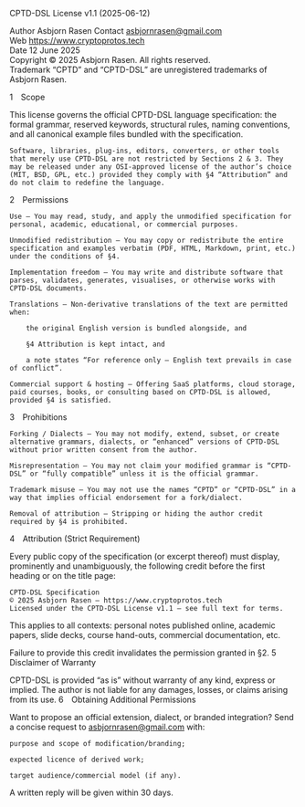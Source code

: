  CPTD-DSL License v1.1 (2025-06-12)

Author	Asbjorn Rasen 
Contact	asbjornrasen@gmail.com  
Web	https://www.cryptoprotos.tech  
Date	12 June 2025  
Copyright	© 2025 Asbjorn Rasen. All rights reserved.  
Trademark	“CPTD” and “CPTD-DSL” are unregistered   trademarks of Asbjorn Rasen.

1 Scope

This license governs the official CPTD-DSL language specification:
the formal grammar, reserved keywords, structural rules, naming conventions, and all canonical example files bundled with the specification.

    Software, libraries, plug-ins, editors, converters, or other tools that merely use CPTD-DSL are not restricted by Sections 2 & 3. They may be released under any OSI-approved license of the author’s choice (MIT, BSD, GPL, etc.) provided they comply with §4 “Attribution” and do not claim to redefine the language.

2 Permissions

    Use – You may read, study, and apply the unmodified specification for personal, academic, educational, or commercial purposes.

    Unmodified redistribution – You may copy or redistribute the entire specification and examples verbatim (PDF, HTML, Markdown, print, etc.) under the conditions of §4.

    Implementation freedom – You may write and distribute software that parses, validates, generates, visualises, or otherwise works with CPTD-DSL documents.

    Translations – Non-derivative translations of the text are permitted when:

        the original English version is bundled alongside, and

        §4 Attribution is kept intact, and

        a note states “For reference only — English text prevails in case of conflict”.

    Commercial support & hosting – Offering SaaS platforms, cloud storage, paid courses, books, or consulting based on CPTD-DSL is allowed, provided §4 is satisfied.

3 Prohibitions

    Forking / Dialects – You may not modify, extend, subset, or create alternative grammars, dialects, or “enhanced” versions of CPTD-DSL without prior written consent from the author.

    Misrepresentation – You may not claim your modified grammar is “CPTD-DSL” or “fully compatible” unless it is the official grammar.

    Trademark misuse – You may not use the names “CPTD” or “CPTD-DSL” in a way that implies official endorsement for a fork/dialect.

    Removal of attribution – Stripping or hiding the author credit required by §4 is prohibited.

4 Attribution (Strict Requirement)

Every public copy of the specification (or excerpt thereof) must display, prominently and unambiguously, the following credit before the first heading or on the title page:

    CPTD-DSL Specification
    © 2025 Asbjorn Rasen — https://www.cryptoprotos.tech
    Licensed under the CPTD-DSL License v1.1 – see full text for terms.

This applies to all contexts: personal notes published online, academic papers, slide decks, course hand-outs, commercial documentation, etc.

Failure to provide this credit invalidates the permission granted in §2.
5 Disclaimer of Warranty

CPTD-DSL is provided “as is” without warranty of any kind, express or implied.
The author is not liable for any damages, losses, or claims arising from its use.
6 Obtaining Additional Permissions

Want to propose an official extension, dialect, or branded integration?
Send a concise request to asbjornrasen@gmail.com with:

    purpose and scope of modification/branding;

    expected licence of derived work;

    target audience/commercial model (if any).

A written reply will be given within 30 days.